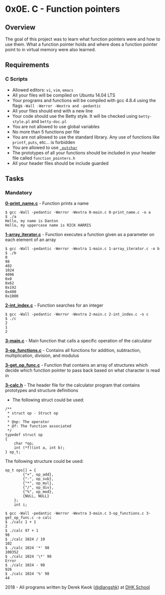 # 0x0E. C - Function pointers

## Overview
The goal of this project was to learn what function pointers were and how to use them. What a function pointer holds and where does a function pointer point to in virtual memory were also learned.

## Requirements
### C Scripts
* Allowed editors: `vi`, `vim`, `emacs`
* All your files will be compiled on Ubuntu 14.04 LTS
* Your programs and functions will be compiled with gcc 4.8.4 using the flags `-Wall -Werror -Wextra and -pedantic`
* All your files should end with a new line
* Your code should use the Betty style. It will be checked using `betty-style.pl` and `betty-doc.pl`
* You are not allowed to use global variables
* No more than 5 functions per file
* You are not allowed to use the standard library. Any use of functions like `printf`, `puts`, etc… is forbidden
* You are allowed to use [`_putchar`](https://github.com/dhkschool/_putchar.c/blob/master/_putchar.c)
* The prototypes of all your functions should be included in your header file called `function_pointers.h`
* All your header files should be include guarded

## Tasks
### Mandatory
**[0-print_name.c](0-print_name.c)** - Function prints a name
```
$ gcc -Wall -pedantic -Werror -Wextra 0-main.c 0-print_name.c -o a
$ ./a 
Hello, my name is Danton
Hello, my uppercase name is RICK HARRIS
```

**[1-array_iterator.c](1-array_iterator.c)** - Function executes a function given as a parameter on each element of an array
```
$ gcc -Wall -pedantic -Werror -Wextra 1-main.c 1-array_iterator.c -o b
$ ./b 
0
98
402
1024
4096
0x0
0x62
0x192
0x400
0x1000
```

**[2-int_index.c](2-int_index.c)** - Function searches for an integer
```
$ gcc -Wall -pedantic -Werror -Wextra 2-main.c 2-int_index.c -o c
$ ./c 
2
1
2
```

**[3-main.c](3-main.c)** - Main function that calls a specific operation of the calculator

**[3-op_functions.c](3-op_functions.c)** - Contains all functions for addition, subtraction, multiplication, division, and modulus

**[3-get_op_func.c](3-get_op_func.c)** - Function that contains an array of structures which decide which function pointer to pass back based on what character is read in

**[3-calc.h](3-calc.h)** - The header file for the calculator program that contains prototypes and structure definitions

* The following struct could be used:
```
/**
 * struct op - Struct op
 *
 * @op: The operator
 * @f: The function associated
 */
typedef struct op
{
    char *op;
    int (*f)(int a, int b);
} op_t;
```

The following structure could be used:
```
op_t ops[] = {
        {"+", op_add},
        {"-", op_sub},
        {"*", op_mul},
        {"/", op_div},
        {"%", op_mod},
        {NULL, NULL}
    };
    int i;
```
```
$ gcc -Wall -pedantic -Werror -Wextra 3-main.c 3-op_functions.c 3-get_op_func.c -o calc
$ ./calc 1 + 1
2
$ ./calc 97 + 1
98
$ ./calc 1024 / 10
102
$ ./calc 1024 '*' 98
100352
$ ./calc 1024 '\*' 98
Error
$ ./calc 1024 - 98
926
$ ./calc 1024 '%' 98
44
```

2018 - All programs written by Derek Kwok ([@dlangshk](https://twitter.com/dlangshk)) at [DHK School](https://www.dhkschool.com/)
